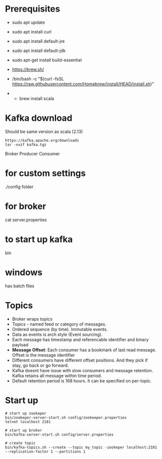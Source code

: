 # Prerequisites 
- sudo apt update
- sudo apt install curl
- sudo apt install default-jre
- sudo apt install default-jdk


- sudo apt-get install build-essential
- https://brew.sh/
- /bin/bash -c "$(curl -fsSL https://raw.githubusercontent.com/Homebrew/install/HEAD/install.sh)"
- - brew install scala

# Kafka download
Should be same version as scala (2.13)
```
https://kafka.apache.org/downloads
tar -xvzf kafka.tgz
```

Broker
Producer
Consumer
# for custom settings
./config folder
# for broker
cat server.properties

# to start up kafka
bin

# windows
has batch files

# Topics
- Broker wraps topics
- Topics - named feed or category of messages.
- Ordered sequence (by time). Immutable events.
- Data as events is arch style (Event sourcing).
- Each message has timestamp and referencable identifier and binary payload
- **Message Offset**: Each consumer has a bookmark of last read message. Offset is the message identifier
- Different consumers have different offset positions. And they pick if stay, go back or go forward.
- Kafka doesnt have issue with slow consumers and message retention. Kafka retains all message within time period.
- Default retention period is 168 hours. It can be specified on per-topic.

# Start up
```
# start up zookeper
bin/zookeper-server-start.sh config/zookeeper.properties
telnet localhost 2181

# start up broker
bin/kafka-server-start.sh config/server.properties

# create topic
bin/kafka-topics.sh --create --topic my_topic -zookeper localhost:2181 --replication-factor 1 --partitions 1
```